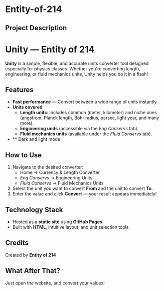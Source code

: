 # Entity-of-214
## Project Description
# Unity — Entity of 214

**Unity** is a simple, flexible, and accurate units converter tool designed especially for physics classes. Whether you're converting length, engineering, or fluid mechanics units, Unity helps you do it in a flash!

##  Features

- **Fast performance** — Convert between a wide range of units instantly.
- **Units covered**:
  - **Length units**: Includes common (meter, kilometer) and niche ones (angstrom, Planck length, Bohr radius, parsec, light year, and many more).
  - **Engineering units** (accessible via the *Eng Conservs* tab).
  - **Fluid mechanics units** (available under the *Fluid Conservs* tab).
- ** Dark and light mode

##  How to Use

1. Navigate to the desired converter:
   - Home → Currency & Length Converter
   - *Eng Conservs* → Engineering Units
   - *Fluid Conservs* → Fluid Mechanics Units
2. Select the unit you want to convert **From** and the unit to convert **To**.
3. Enter the value and click **Convert** — your result appears immediately!

##  Technology Stack

- Hosted as a **static site** using **GitHub Pages**.
- Built with **HTML**, intuitive layout, and unit selection tools.

##  Credits

Created by **Entity of 214**

## What After That?
Just open the website, and convert your values!

